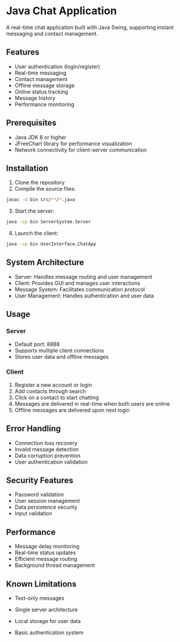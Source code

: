 # Java Chat Application

A real-time chat application built with Java Swing, supporting instant messaging and contact management.

## Features

- User authentication (login/register)
- Real-time messaging
- Contact management
- Offline message storage
- Online status tracking
- Message history
- Performance monitoring

## Prerequisites

- Java JDK 8 or higher
- JFreeChart library for performance visualization
- Network connectivity for client-server communication

## Installation

1. Clone the repository
2. Compile the source files:
```bash
javac -d bin src/**/*.java
```
3. Start the server:
```bash
java -cp bin ServerSystem.Server
```
4. Launch the client:
```bash
java -cp bin UserInterface.ChatApp
```

## System Architecture

- Server: Handles message routing and user management
- Client: Provides GUI and manages user interactions
- Message System: Facilitates communication protocol
- User Management: Handles authentication and user data

## Usage

### Server
- Default port: 8888
- Supports multiple client connections
- Stores user data and offline messages

### Client
1. Register a new account or login
2. Add contacts through search
3. Click on a contact to start chatting
4. Messages are delivered in real-time when both users are online
5. Offline messages are delivered upon next login

## Error Handling

- Connection loss recovery
- Invalid message detection
- Data corruption prevention
- User authentication validation

## Security Features

- Password validation
- User session management
- Data persistence security
- Input validation

## Performance

- Message delay monitoring
- Real-time status updates
- Efficient message routing
- Background thread management

## Known Limitations

- Text-only messages

- Single server architecture

- Local storage for user data

- Basic authentication system

  

